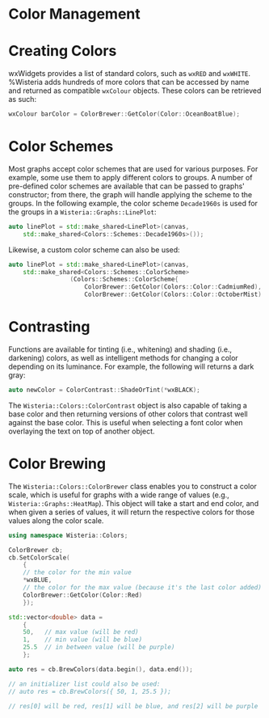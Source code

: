 Color Management
=============================

Creating Colors
=============================

wxWidgets provides a list of standard colors, such as `wxRED` and `wxWHITE`. %Wisteria adds hundreds of more
colors that can be accessed by name and returned as compatible `wxColour` objects.
These colors can be retrieved as such:

```cpp
wxColour barColor = ColorBrewer::GetColor(Color::OceanBoatBlue);
```

Color Schemes
=============================

Most graphs accept color schemes that are used for various purposes. For example, some use them to apply different
colors to groups. A number of pre-defined color schemes are available that can be passed to graphs'
constructor; from there, the graph will handle applying the scheme to the groups. In the following example,
the color scheme `Decade1960s` is used for the groups in a `Wisteria::Graphs::LinePlot`:

```cpp
auto linePlot = std::make_shared<LinePlot>(canvas,
    std::make_shared<Colors::Schemes::Decade1960s>());
```

Likewise, a custom color scheme can also be used:

```cpp
auto linePlot = std::make_shared<LinePlot>(canvas,
    std::make_shared<Colors::Schemes::ColorScheme>
                 (Colors::Schemes::ColorScheme{
                     ColorBrewer::GetColor(Colors::Color::CadmiumRed),
                     ColorBrewer::GetColor(Colors::Color::OctoberMist) }));
```

Contrasting
=============================

Functions are available for tinting (i.e., whitening) and shading (i.e., darkening) colors, as well as intelligent
methods for changing a color depending on its luminance. For example, the following will returns a dark gray:

```cpp
auto newColor = ColorContrast::ShadeOrTint(*wxBLACK);
```

The `Wisteria::Colors::ColorContrast` object is also capable of taking a base color and then returning versions of other colors
that contrast well against the base color. This is useful when selecting a font color when overlaying the text
on top of another object.

Color Brewing
=============================

The `Wisteria::Colors::ColorBrewer` class enables you to construct a color scale, which is useful for graphs with a wide range
of values (e.g., `Wisteria::Graphs::HeatMap`). This object will take a start and end color, and when given a series of values,
it will return the respective colors for those values along the color scale.

```cpp
using namespace Wisteria::Colors;

ColorBrewer cb;
cb.SetColorScale(
    {
    // the color for the min value
    *wxBLUE,
    // the color for the max value (because it's the last color added)
    ColorBrewer::GetColor(Color::Red)
    });

std::vector<double> data =
    {
    50,   // max value (will be red)
    1,    // min value (will be blue)
    25.5  // in between value (will be purple)
    };

auto res = cb.BrewColors(data.begin(), data.end());

// an initializer list could also be used:
// auto res = cb.BrewColors({ 50, 1, 25.5 });

// res[0] will be red, res[1] will be blue, and res[2] will be purple
```